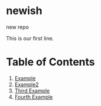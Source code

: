 # newish
new repo

This is our first line.

# Table of Contents
1. [Example](newFile.md)
2. [Example2](learning-markdown.md)
3. [Third Example](#third-example)
4. [Fourth Example](#fourth-examplehttpwwwfourthexamplecom)